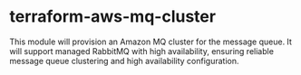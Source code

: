 # terraform-aws-mq-cluster

This module will provision an Amazon MQ cluster for the message queue. It will support managed RabbitMQ with high availability, ensuring reliable message queue clustering and high availability configuration.